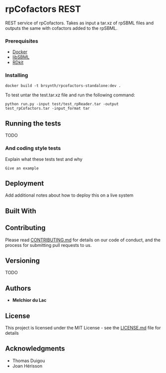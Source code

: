 # rpCofactors REST

REST service of rpCofactors. Takes as input a tar.xz of rpSBML files and outputs the same with cofactors added to the rpSBML.

### Prerequisites

* [Docker](https://docs.docker.com/v17.09/engine/installation/)
* [libSBML](http://sbml.org/Software/libSBML)
* [RDkit](https://www.rdkit.org)

### Installing

```
docker build -t brsynth/rpcofactors-standalone:dev .
```

To test untar the test.tar.xz file and run the following command:

```
python run.py -input test/test_rpReader.tar -output test_rpCofactors.tar -input_format tar
```

## Running the tests

TODO

### And coding style tests

Explain what these tests test and why

```
Give an example
```

## Deployment

Add additional notes about how to deploy this on a live system

## Built With


## Contributing

Please read [CONTRIBUTING.md](https://gist.github.com/PurpleBooth/b24679402957c63ec426) for details on our code of conduct, and the process for submitting pull requests to us.

## Versioning

TODO

## Authors

* **Melchior du Lac**

## License

This project is licensed under the MIT License - see the [LICENSE.md](LICENSE.md) file for details

## Acknowledgments

* Thomas Duigou
* Joan Hérisson
